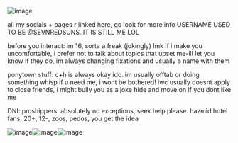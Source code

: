 
![image](https://github.com/user-attachments/assets/ed97690d-f6f7-427f-8d7f-90cebadcbc82)



all my socials + pages r linked here, go look for more info
USERNAME USED TO BE @SEVNREDSUNS. IT IS STILL ME LOL

before you interact: im 16, sorta a freak (jokingly) lmk if i make you uncomfortable, i prefer not to talk about topics that upset me-ill let you know if they do, im always changing fixations and usually a name with them

ponytown stuff: c+h is always okay idc. im usually offtab or doing something whisp if u need me, i wont be bothered! iwc usually doesnt apply to close friends, i might bully you as a joke hide and move on if you dont like me 

DNI: proshippers. absolutely no exceptions, seek help please. hazmid hotel fans, 20+, 12-, zoos, pedos, you get the idea


![image](https://github.com/user-attachments/assets/3f591465-4d37-4bc5-b887-f8e74fbfff33)![image](https://github.com/user-attachments/assets/9f7c7856-34d3-466c-a912-62db0d60445f)![image](https://github.com/user-attachments/assets/ffaa3540-c26c-4f75-822a-f5d444a2f240)










